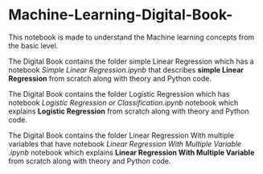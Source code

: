 # Machine-Learning-Digital-Book-

This notebook is made to understand the Machine learning concepts from the basic level. 

The Digital Book contains the folder simple Linear Regression which has a notebook *Simple Linear Regression.ipynb* that describes **simple Linear Regression** from scratch along with theory and Python code.

The Digital Book contains the folder Logistic Regression which has notebook *Logistic Regression or Classification.ipynb* notebook which explains **Logistic Regression** from scratch along with theory and Python code.

The Digital Book contains the folder Linear Regression With multiple variables that have notebook *Linear Regression With Multiple Variable .ipynb* notebook which explains **Linear Regression With Multiple Variable** from scratch along with theory and Python code.
